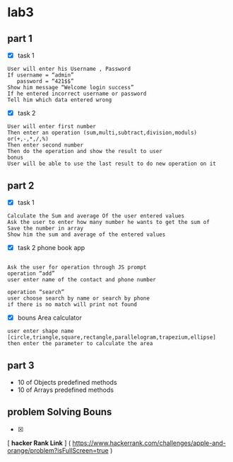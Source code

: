 # lab3

## part 1

- [x] task 1
```
User will enter his Username , Password
If username = “admin” 
   password = “421$$”
Show him message “Welcome login success”
If he entered incorrect username or password
Tell him which data entered wrong
```
- [x] task 2
```
User will enter first number
Then enter an operation (sum,multi,subtract,division,moduls) or(+,-,*,/,%)
Then enter second number
Then do the operation and show the result to user
bonus
User will be able to use the last result to do new operation on it
```
## part 2

- [x] task 1
```
Calculate the Sum and average Of the user entered values
Ask the user to enter how many number he wants to get the sum of
Save the number in array
Show him the sum and average of the entered values
```
- [x] task 2 phone book app
```

Ask the user for operation through JS prompt
operation “add”
user enter name of the contact and phone number

operation “search”
user choose search by name or search by phone 
if there is no match will print not found
```

- [x] bouns Area calculator 
```
user enter shape name [circle,triangle,square,rectangle,parallelogram,trapezium,ellipse]
then enter the parameter to calculate the area
```
## part 3

- 10 of Objects predefined methods
- 10 of Arrays predefined methods
## problem Solving Bouns
- [x] 
[ **hacker Rank Link** ] ( https://www.hackerrank.com/challenges/apple-and-orange/problem?isFullScreen=true )
